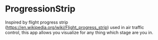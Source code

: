# ProgressionStrip
Inspired by flight progress strip (https://en.wikipedia.org/wiki/Flight_progress_strip) used in air traffic control, this app allows you visualize for any thing which stage are you in.
